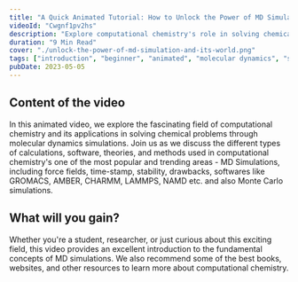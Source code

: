 ```yaml
---
title: "A Quick Animated Tutorial: How to Unlock the Power of MD Simulation & Its World"
videoId: "Cwgnf1pv2hs"
description: "Explore computational chemistry's role in solving chemical problems through molecular dynamics simulations with various concepts, like force fields, time steps etc."
duration: "9 Min Read"
cover: "./unlock-the-power-of-md-simulation-and-its-world.png"
tags: ["introduction", "beginner", "animated", "molecular dynamics", "simulation"]
pubDate: 2023-05-05
---
```

## Content of the video
In this animated video, we explore the fascinating field of computational chemistry and its applications in solving chemical problems through molecular dynamics simulations. Join us as we discuss the different types of calculations, software, theories, and methods used in computational chemistry's one of the most popular and trending areas - MD Simulations, including force fields, time-stamp, stability, drawbacks, softwares like GROMACS, AMBER, CHARMM, LAMMPS, NAMD etc. and also Monte Carlo simulations.

## What will you gain?
Whether you're a student, researcher, or just curious about this exciting field, this video provides an excellent introduction to the fundamental concepts of MD simulations. We also recommend some of the best books, websites, and other resources to learn more about computational chemistry.